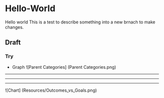 # Hello-World
Hello world
This is a test to describe something into a new brnach to make changes.
## Draft
### Try
* Graph
![Parent Categories] (Parent Categories.png)
---

---

---
![Chart] (Resources/Outcomes_vs_Goals.png)
